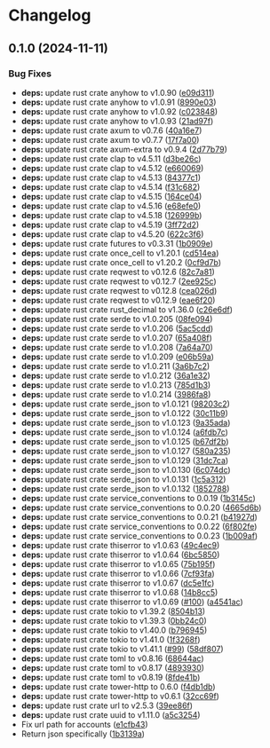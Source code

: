 # Changelog

## 0.1.0 (2024-11-11)


### Bug Fixes

* **deps:** update rust crate anyhow to v1.0.90 ([e09d311](https://github.com/philipcristiano/simplefin-rotki/commit/e09d3113e5c4c6454ce11367dfd641b721bbfa0b))
* **deps:** update rust crate anyhow to v1.0.91 ([8990e03](https://github.com/philipcristiano/simplefin-rotki/commit/8990e0365e6fa48f93db7e4527580515d9c87e25))
* **deps:** update rust crate anyhow to v1.0.92 ([c023848](https://github.com/philipcristiano/simplefin-rotki/commit/c0238484435275eb0b881fef1720ab48c652e00f))
* **deps:** update rust crate anyhow to v1.0.93 ([21ad97f](https://github.com/philipcristiano/simplefin-rotki/commit/21ad97f172c51f815353e977186cb7df542ba53e))
* **deps:** update rust crate axum to v0.7.6 ([40a16e7](https://github.com/philipcristiano/simplefin-rotki/commit/40a16e7d25af5e0dc0fa689f06cac2d5c3db3776))
* **deps:** update rust crate axum to v0.7.7 ([17f7a00](https://github.com/philipcristiano/simplefin-rotki/commit/17f7a00255f297df72b139eec7f3e8e5e2dc9955))
* **deps:** update rust crate axum-extra to v0.9.4 ([2d77b79](https://github.com/philipcristiano/simplefin-rotki/commit/2d77b79ae14f74309676363a73f58411a3557f5a))
* **deps:** update rust crate clap to v4.5.11 ([d3be26c](https://github.com/philipcristiano/simplefin-rotki/commit/d3be26c79e2ff36696cf4eaf2566197b4cb07e4d))
* **deps:** update rust crate clap to v4.5.12 ([e660069](https://github.com/philipcristiano/simplefin-rotki/commit/e660069196a8f884e49e198817f186487b0061f2))
* **deps:** update rust crate clap to v4.5.13 ([84377c1](https://github.com/philipcristiano/simplefin-rotki/commit/84377c1cab02c66bd59e6f5b2a76559c6837a406))
* **deps:** update rust crate clap to v4.5.14 ([f31c682](https://github.com/philipcristiano/simplefin-rotki/commit/f31c682b93f8159294a1727284e9d0874524a14c))
* **deps:** update rust crate clap to v4.5.15 ([164ce04](https://github.com/philipcristiano/simplefin-rotki/commit/164ce04212b526f6c1a2c45317992f39dd59d518))
* **deps:** update rust crate clap to v4.5.16 ([e68efe0](https://github.com/philipcristiano/simplefin-rotki/commit/e68efe0f273a3a732b04c07771f9d0aee6641489))
* **deps:** update rust crate clap to v4.5.18 ([126999b](https://github.com/philipcristiano/simplefin-rotki/commit/126999b6e336233a46dc52ca7ed70c53523459da))
* **deps:** update rust crate clap to v4.5.19 ([3ff72d2](https://github.com/philipcristiano/simplefin-rotki/commit/3ff72d295d3c363f340be27714827842dfbfe9e3))
* **deps:** update rust crate clap to v4.5.20 ([622c3f6](https://github.com/philipcristiano/simplefin-rotki/commit/622c3f6685219edbe4c79c6537e76423a3cf9743))
* **deps:** update rust crate futures to v0.3.31 ([1b0909e](https://github.com/philipcristiano/simplefin-rotki/commit/1b0909ec143fe0b201914964efc657dc9b4ecce8))
* **deps:** update rust crate once_cell to v1.20.1 ([cd514ea](https://github.com/philipcristiano/simplefin-rotki/commit/cd514eaae1337b28b90dcbdc203ca28da4fad87c))
* **deps:** update rust crate once_cell to v1.20.2 ([0cf9d7b](https://github.com/philipcristiano/simplefin-rotki/commit/0cf9d7bdaa8e99e0d3253d1b11c25998da102b26))
* **deps:** update rust crate reqwest to v0.12.6 ([82c7a81](https://github.com/philipcristiano/simplefin-rotki/commit/82c7a8191bfb15fa2c6cedfd37f22bf021c32518))
* **deps:** update rust crate reqwest to v0.12.7 ([2ee925c](https://github.com/philipcristiano/simplefin-rotki/commit/2ee925c5bd846939d46b530c08da467a54eb79a9))
* **deps:** update rust crate reqwest to v0.12.8 ([cea026d](https://github.com/philipcristiano/simplefin-rotki/commit/cea026dd1b8ca3a6544f8f5a1b1983f9158b5e19))
* **deps:** update rust crate reqwest to v0.12.9 ([eae6f20](https://github.com/philipcristiano/simplefin-rotki/commit/eae6f2071de774ab7140c4153b6e332cd9ab9bae))
* **deps:** update rust crate rust_decimal to v1.36.0 ([c26e6df](https://github.com/philipcristiano/simplefin-rotki/commit/c26e6df749e235833c9d816dc41d3451a00b4c41))
* **deps:** update rust crate serde to v1.0.205 ([08fe094](https://github.com/philipcristiano/simplefin-rotki/commit/08fe0942af6d2d7f9648f32cd12a094d43cce776))
* **deps:** update rust crate serde to v1.0.206 ([5ac5cdd](https://github.com/philipcristiano/simplefin-rotki/commit/5ac5cddabb58d84d5d9d91036231e3ada8c02ee2))
* **deps:** update rust crate serde to v1.0.207 ([65a408f](https://github.com/philipcristiano/simplefin-rotki/commit/65a408f72645bb90ee5c4755ce493834cf207cb2))
* **deps:** update rust crate serde to v1.0.208 ([7a64a70](https://github.com/philipcristiano/simplefin-rotki/commit/7a64a701094f5d36b1ebbde728f8416bf6c44e6d))
* **deps:** update rust crate serde to v1.0.209 ([e06b59a](https://github.com/philipcristiano/simplefin-rotki/commit/e06b59ad1a20943df97e8262ccc2876927bb8ac5))
* **deps:** update rust crate serde to v1.0.211 ([3a6b7c2](https://github.com/philipcristiano/simplefin-rotki/commit/3a6b7c2198d431ae273080a98f1d64de05b0f2d0))
* **deps:** update rust crate serde to v1.0.212 ([36a1e32](https://github.com/philipcristiano/simplefin-rotki/commit/36a1e32751c319f67b876bad1d013a9d1870ebec))
* **deps:** update rust crate serde to v1.0.213 ([785d1b3](https://github.com/philipcristiano/simplefin-rotki/commit/785d1b3dde913ff5b6430aeef678964fb16ecb2a))
* **deps:** update rust crate serde to v1.0.214 ([3986fa8](https://github.com/philipcristiano/simplefin-rotki/commit/3986fa8a7957466525e28fa614ea0e93f0f59e3e))
* **deps:** update rust crate serde_json to v1.0.121 ([98203c2](https://github.com/philipcristiano/simplefin-rotki/commit/98203c29665299f276bfb36169c87b557aa4d77e))
* **deps:** update rust crate serde_json to v1.0.122 ([30c11b9](https://github.com/philipcristiano/simplefin-rotki/commit/30c11b93318fa2744808cc410129fc68cfb28ad4))
* **deps:** update rust crate serde_json to v1.0.123 ([9a35ada](https://github.com/philipcristiano/simplefin-rotki/commit/9a35ada7e6f880335114d6016da830b427cdabe0))
* **deps:** update rust crate serde_json to v1.0.124 ([a6fdb7c](https://github.com/philipcristiano/simplefin-rotki/commit/a6fdb7cf0ac57af3ea0fffd3054dc01157190da1))
* **deps:** update rust crate serde_json to v1.0.125 ([b67df2b](https://github.com/philipcristiano/simplefin-rotki/commit/b67df2b720ea1f295f7ac17d70e12d7298a86dc0))
* **deps:** update rust crate serde_json to v1.0.127 ([580a235](https://github.com/philipcristiano/simplefin-rotki/commit/580a235b59b6cb2c771a318bf4d38804032e6459))
* **deps:** update rust crate serde_json to v1.0.129 ([31dc7ca](https://github.com/philipcristiano/simplefin-rotki/commit/31dc7ca150d4936bbbf6316ef601fe4541fec526))
* **deps:** update rust crate serde_json to v1.0.130 ([6c074dc](https://github.com/philipcristiano/simplefin-rotki/commit/6c074dc0745bc89bb9ea6423b110a812c9902b0a))
* **deps:** update rust crate serde_json to v1.0.131 ([1c5a312](https://github.com/philipcristiano/simplefin-rotki/commit/1c5a31246d23eefd9d8c5bb711162811743115df))
* **deps:** update rust crate serde_json to v1.0.132 ([1852788](https://github.com/philipcristiano/simplefin-rotki/commit/1852788fd3c10295d961a27f5d3aaaf48b233ec8))
* **deps:** update rust crate service_conventions to 0.0.19 ([1b3145c](https://github.com/philipcristiano/simplefin-rotki/commit/1b3145c09010681de920556497e8ae9ed44875b1))
* **deps:** update rust crate service_conventions to 0.0.20 ([4665d6b](https://github.com/philipcristiano/simplefin-rotki/commit/4665d6bfe090f299b35e185c1e4b04fbddcc9374))
* **deps:** update rust crate service_conventions to 0.0.21 ([b41927d](https://github.com/philipcristiano/simplefin-rotki/commit/b41927def4a72780e3e7fbc19d04e041684a363d))
* **deps:** update rust crate service_conventions to 0.0.22 ([6f802fe](https://github.com/philipcristiano/simplefin-rotki/commit/6f802fef0ea5792834c8f7fda1ea4a5e0d2a269a))
* **deps:** update rust crate service_conventions to 0.0.23 ([1b009af](https://github.com/philipcristiano/simplefin-rotki/commit/1b009afda2ccf1fcb7caf56a2eb07f86bb4ca921))
* **deps:** update rust crate thiserror to v1.0.63 ([49c4ec9](https://github.com/philipcristiano/simplefin-rotki/commit/49c4ec912d68e4ff4fd473f8c4edd9bd15262250))
* **deps:** update rust crate thiserror to v1.0.64 ([6bc5850](https://github.com/philipcristiano/simplefin-rotki/commit/6bc585019b04bec2fc873e3ea9dd2cb451a6276f))
* **deps:** update rust crate thiserror to v1.0.65 ([75b195f](https://github.com/philipcristiano/simplefin-rotki/commit/75b195f5e08e22f8f72cd5bd1d7cbdb48a88b058))
* **deps:** update rust crate thiserror to v1.0.66 ([7cf93fa](https://github.com/philipcristiano/simplefin-rotki/commit/7cf93fafcf2651ba5be604a40bebb89451279efe))
* **deps:** update rust crate thiserror to v1.0.67 ([dc5e1fc](https://github.com/philipcristiano/simplefin-rotki/commit/dc5e1fc93ad0ecb019d07b01e255206640e8030a))
* **deps:** update rust crate thiserror to v1.0.68 ([14b8cc5](https://github.com/philipcristiano/simplefin-rotki/commit/14b8cc5472a6a99119c83015823d9dbecd0007bc))
* **deps:** update rust crate thiserror to v1.0.69 ([#100](https://github.com/philipcristiano/simplefin-rotki/issues/100)) ([a4541ac](https://github.com/philipcristiano/simplefin-rotki/commit/a4541ac70b0ddcdbc9b57a70e4a77e0c582800b8))
* **deps:** update rust crate tokio to v1.39.2 ([8504b13](https://github.com/philipcristiano/simplefin-rotki/commit/8504b13eae3b658d7343a541a516cb80e6c3254e))
* **deps:** update rust crate tokio to v1.39.3 ([0bb24c0](https://github.com/philipcristiano/simplefin-rotki/commit/0bb24c0970031aa8f74fe0d72ea60e2c55de72e3))
* **deps:** update rust crate tokio to v1.40.0 ([b796945](https://github.com/philipcristiano/simplefin-rotki/commit/b79694586d639168e217b110c2f599f3952597ee))
* **deps:** update rust crate tokio to v1.41.0 ([1f3268f](https://github.com/philipcristiano/simplefin-rotki/commit/1f3268fbf1187939cb0cdbf178bfbff46cd49a57))
* **deps:** update rust crate tokio to v1.41.1 ([#99](https://github.com/philipcristiano/simplefin-rotki/issues/99)) ([58df807](https://github.com/philipcristiano/simplefin-rotki/commit/58df8072f18d2d2003a30adda0d6f2f77bb8bb78))
* **deps:** update rust crate toml to v0.8.16 ([68644ac](https://github.com/philipcristiano/simplefin-rotki/commit/68644acbb5b3fbf28e568814e6b900d33cd550d9))
* **deps:** update rust crate toml to v0.8.17 ([4893930](https://github.com/philipcristiano/simplefin-rotki/commit/4893930f724df8ff295784aac2a012c17cd4d37e))
* **deps:** update rust crate toml to v0.8.19 ([8fde41b](https://github.com/philipcristiano/simplefin-rotki/commit/8fde41b6a078521c4dc09850bab669d24bfc3f9c))
* **deps:** update rust crate tower-http to 0.6.0 ([f4db1db](https://github.com/philipcristiano/simplefin-rotki/commit/f4db1dba8180991f98e6f03af6316970439bb378))
* **deps:** update rust crate tower-http to v0.6.1 ([32cc69f](https://github.com/philipcristiano/simplefin-rotki/commit/32cc69fc3ec475818c65204c25f36e2a5f639a34))
* **deps:** update rust crate url to v2.5.3 ([39ee86f](https://github.com/philipcristiano/simplefin-rotki/commit/39ee86f4598bd72b37d4179b420217f980e1f317))
* **deps:** update rust crate uuid to v1.11.0 ([a5c3254](https://github.com/philipcristiano/simplefin-rotki/commit/a5c3254f21d103628d81dd244f57b6c4892d9e16))
* Fix url path for accounts ([e1cfb43](https://github.com/philipcristiano/simplefin-rotki/commit/e1cfb437a022aab9782480c38923d17cbbba72c4))
* Return json specifically ([1b3139a](https://github.com/philipcristiano/simplefin-rotki/commit/1b3139a0916f620dd1098f3a0f0f463a3fd6dbac))
